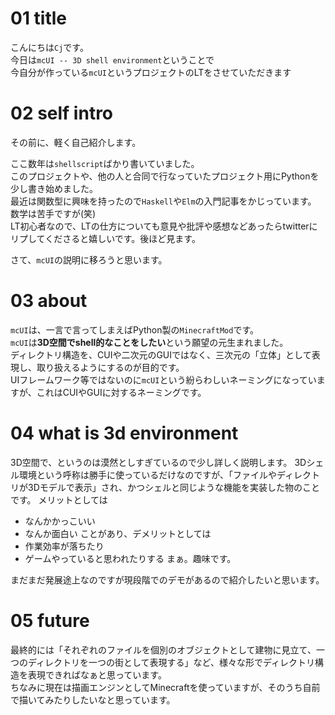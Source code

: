 # 01 title
こんにちは`Cj`です。  
今日は`mcUI -- 3D shell environment`ということで  
今自分が作っている`mcUI`というプロジェクトのLTをさせていただきます  

# 02 self intro
その前に、軽く自己紹介します。

ここ数年は`shellscript`ばかり書いていました。  
このプロジェクトや、他の人と合同で行なっていたプロジェクト用にPythonを少し書き始めました。  
最近は関数型に興味を持ったので`Haskell`や`Elm`の入門記事をかじっています。  
数学は苦手ですが(笑)  
LT初心者なので、LTの仕方についても意見や批評や感想などあったらtwitterにリプしてくださると嬉しいです。後ほど見ます。  

さて、`mcUI`の説明に移ろうと思います。  

# 03 about

`mcUI`は、一言で言ってしまえばPython製の`MinecraftMod`です。  
`mcUI`は**3D空間でshell的なことをしたい**という願望の元生まれました。  
ディレクトリ構造を、CUIや二次元のGUIではなく、三次元の「立体」として表現し、取り扱えるようにするのが目的です。  
UIフレームワーク等ではないのに`mcUI`という紛らわしいネーミングになっていますが、これはCUIやGUIに対するネーミングです。  


# 04 what is 3d environment

3D空間で、というのは漠然としすぎているので少し詳しく説明します。
3Dシェル環境という呼称は勝手に使っているだけなのですが、「ファイルやディレクトリが3Dモデルで表示」され、かつシェルと同じような機能を実装した物のことです。
メリットとしては
- なんかかっこいい
- なんか面白い
ことがあり、デメリットとしては
- 作業効率が落ちたり
- ゲームやっていると思われたりする
まぁ。趣味です。

まだまだ発展途上なのですが現段階でのデモがあるので紹介したいと思います。

# 05 future

最終的には「それぞれのファイルを個別のオブジェクトとして建物に見立て、一つのディレクトリを一つの街として表現する」など、様々な形でディレクトリ構造を表現できればなぁと思っています。  
ちなみに現在は描画エンジンとしてMinecraftを使っていますが、そのうち自前で描いてみたりしたいなと思っています。  


